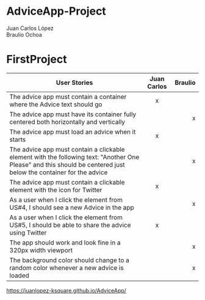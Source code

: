 # AdviceApp-Project

Juan Carlos López  
Braulio Ochoa  

# FirstProject
| User Stories     | Juan Carlos| Braulio |
| ---------------- | :--: | ---: |
| The advice app must contain a container where the Advice text should go  |  x  |     |
| The advice app must have its container fully centered both horizontally and vertically  |      |  x  |
| The advice app must load an advice when it starts  |  x   |      |
| The advice app must contain a clickable element with the following text: "Another One Please" and this should be centered just below the container for the advice  |     |   x   |
| The advice app must contain a clickable element with the icon for Twitter  |  x   |      |
| As a user when I click the element from US#4, I should see a new Advice in the app  |     |   x   |
| As a user when I click the element from US#5, I should be able to share the advice using Twitter  |  x  |      |
| The app should work and look fine in a 320px width viewport  |     |  x  |
| The background color should change to a random color whenever a new advice is loaded  |     |  x  |


https://juanlopez-ksquare.github.io/AdviceApp/
